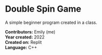 # Double Spin Game

A simple beginner program created in a class.

**Contributors:** Emily (me) <br />
**Year created:** 2022 <br />
**Created on:** Replit <br />
**Language:** C++
